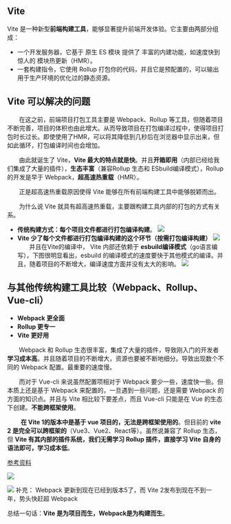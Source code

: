 ##  Vite

Vite  是一种新型**前端构建工具**，能够显著提升前端开发体验。它主要由两部分组成：
 * 一个开发服务器，它基于 原生 ES 模块 提供了 丰富的内建功能，如速度快到惊人的 模块热更新（HMR）。
 * 一套构建指令，它使用 Rollup 打包你的代码，并且它是预配置的，可以输出用于生产环境的优化过的静态资源。


 ## Vite 可以解决的问题

 &nbsp;&nbsp;&nbsp;&nbsp;&nbsp;&nbsp;&nbsp;在这之前，前端项目打包工具主要是 Webpack、Rollup 等工具，但随着项目不断完善，项目的体积也由此增大。从而导致项目在打包编译过程中，使得项目打包时长过长。即使使用了HMR，可以将其降低到几秒后在浏览器中显示出来，但如此循环，打包编译时间也会增加。

  &nbsp;&nbsp;&nbsp;&nbsp;&nbsp;&nbsp;&nbsp;由此就诞生了 Vite，**Vite 最大的特点就是快**。并且**开箱即用**（内部已经给我们集成了大量的插件），**生态丰富**（兼容Rollup 生态和 ESbuild编译模式），Rollup 的开发是早于 Webpack，**超高速热重载**（HMR）。

   &nbsp;&nbsp;&nbsp;&nbsp;&nbsp;&nbsp;&nbsp;正是超高速热重载原因使得 Vite 能够在所有前端构建工具中能够脱颖而出。

   &nbsp;&nbsp;&nbsp;&nbsp;&nbsp;&nbsp;&nbsp;为什么说 Vite 就具有超高速热重载，主要跟构建工具内部的打包的方式有关系。

   * **传统构建方式：每个项目文件都进行打包编译构建**。
      ![](https://img-blog.csdnimg.cn/img_convert/8ba3b88f77778f9e1be6b7e0e873a1de.png)
 * **Vite  少了每个文件都进行打包编译构建的这个环节（按需打包编译构建）**
![](https://img-blog.csdnimg.cn/img_convert/61d2e5077a9a39d1d591bfb87c93ff44.png)
    &nbsp;&nbsp;&nbsp;&nbsp;&nbsp;&nbsp;&nbsp;并且在Vite的编译中， Vite 内部还依赖于 **esbuild编译模式**（go语言编写），下图很明显看出，esbuild 的编译模式的速度要快于其他模式的编译。并且，随着项目的不断增大，编译速度方面并没有太大的影响。
![](https://img-blog.csdnimg.cn/img_convert/7434e09ba0d0f89a3df2f78b3d1e3f3c.png)
 ## 与其他传统构建工具比较（Webpack、Rollup、Vue-cli）

 * **Webpack 更全面**
 * **Rollup 更专一**
 * **Vite 更好用** 

 &nbsp;&nbsp;&nbsp;&nbsp;&nbsp;&nbsp;&nbsp;Webpack 和 Rollup 生态很丰富，集成了大量的插件，导致刚入门的开发者**学习成本高**。并且随着项目的不断增大，资源也要被不断地细分。导致出现数个不同的 Webpack 配置。最重要的速度慢。

 &nbsp;&nbsp;&nbsp;&nbsp;&nbsp;&nbsp;&nbsp;而对于 Vue-cli 来说虽然配置项相对于 Webpack 要少一些，速度快一些。但本质上还是基于 Webpack 来配置的，一旦遇到一些问题，还是需要 Webpack 的方面的知识点。并且与 Vite 相比较下要差点，而且 Vue-cli 只能是在 Vue 的生态下创建。**不能跨框架使用**。

  &nbsp;&nbsp;&nbsp;&nbsp;&nbsp;&nbsp;&nbsp; **在 Vite 1的版本中是基于 vue 项目的，无法是跨框架使用的**。但目前的 **vite 2 是完全可以跨框架的**（Vue3、Vue2、React等）。虽然说兼容了 Rollup 生态，但 **Vite 有其内部的插件系统，我们无需学习 Rollup 插件，直接学习 Vite 自身的语法即可，学习成本低**。

 [参考资料](https://vitejs.cn/guide/why.html)

![](https://img-blog.csdnimg.cn/img_convert/c35884fb7313cf8de73d706d08d4e19f.png)

![](https://img-blog.csdnimg.cn/img_convert/eb88fa12fe9d4653266bc5656f34f93e.png)
补充： Webpack 更新到现在已经到版本5了，而 Vite 2发布到现在不到一年，势头快赶超 Webpack

总结一句话：**Vite 是为项目而生，Webpack是为构建而生**。